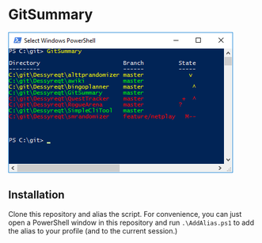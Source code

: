 # GitSummary

![Screenshot of GitSummary](screenshot.png)

## Installation
Clone this repository and alias the script. For convenience, you can just open a PowerShell window in this repository and run `.\AddAlias.ps1` to add the alias to your profile (and to the current session.)
